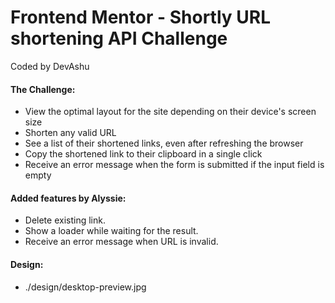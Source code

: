 # Frontend Mentor - Shortly URL shortening API Challenge
Coded by DevAshu

#### The Challenge: 
- View the optimal layout for the site depending on their device's screen size
- Shorten any valid URL
- See a list of their shortened links, even after refreshing the browser
- Copy the shortened link to their clipboard in a single click
- Receive an error message when the form is submitted if the input field is empty

#### Added features by Alyssie:
- Delete existing link.
- Show a loader while waiting for the result.
- Receive an error message when URL is invalid.

#### Design: 
- ./design/desktop-preview.jpg
